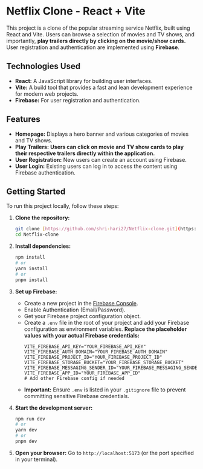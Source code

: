 # Netflix Clone - React + Vite

This project is a clone of the popular streaming service Netflix, built using React and Vite. Users can browse a selection of movies and TV shows, and importantly, **play trailers directly by clicking on the movie/show cards.** User registration and authentication are implemented using **Firebase**.

## Technologies Used

* **React:** A JavaScript library for building user interfaces.
* **Vite:** A build tool that provides a fast and lean development experience for modern web projects.
* **Firebase:** For user registration and authentication.


## Features

* **Homepage:** Displays a hero banner and various categories of movies and TV shows.
* **Play Trailers:** **Users can click on movie and TV show cards to play their respective trailers directly within the application.**
* **User Registration:** New users can create an account using Firebase.
* **User Login:** Existing users can log in to access the content using Firebase authentication.

## Getting Started

To run this project locally, follow these steps:

1.  **Clone the repository:**
    ```bash
    git clone [https://github.com/shri-hari27/Netflix-clone.git](https://github.com/shri-hari27/Netflix-clone.git)
    cd Netflix-clone
    ```

2.  **Install dependencies:**
    ```bash
    npm install
    # or
    yarn install
    # or
    pnpm install
    ```

3.  **Set up Firebase:**
    * Create a new project in the [Firebase Console](https://console.firebase.google.com/).
    * Enable Authentication (Email/Password).
    * Get your Firebase project configuration object.
    * Create a `.env` file in the root of your project and add your Firebase configuration as environment variables. **Replace the placeholder values with your actual Firebase credentials:**
        ```
        VITE_FIREBASE_API_KEY="YOUR_FIREBASE_API_KEY"
        VITE_FIREBASE_AUTH_DOMAIN="YOUR_FIREBASE_AUTH_DOMAIN"
        VITE_FIREBASE_PROJECT_ID="YOUR_FIREBASE_PROJECT_ID"
        VITE_FIREBASE_STORAGE_BUCKET="YOUR_FIREBASE_STORAGE_BUCKET"
        VITE_FIREBASE_MESSAGING_SENDER_ID="YOUR_FIREBASE_MESSAGING_SENDER_ID"
        VITE_FIREBASE_APP_ID="YOUR_FIREBASE_APP_ID"
        # Add other Firebase config if needed
        ```
    * **Important:** Ensure `.env` is listed in your `.gitignore` file to prevent committing sensitive Firebase credentials.

4.  **Start the development server:**
    ```bash
    npm run dev
    # or
    yarn dev
    # or
    pnpm dev
    ```

5.  **Open your browser:**
    Go to `http://localhost:5173` (or the port specified in your terminal).

